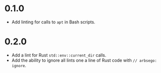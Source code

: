 # 0.1.0
- Add linting for calls to `apt` in Bash scripts.

# 0.2.0
- Add a lint for Rust `std::env::current_dir` calls.
- Add the ability to ignore all lints one a line of Rust code with `// arbsego: ignore`.
